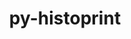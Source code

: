 ---
title: "py-histoprint"
layout: cache
categories: [package, develop]
meta: {"compilers": ["gcc@=11.4.0"], "num_specs": 7, "num_specs_by_stack": {"hep": 7, "root": 7}, "oss": ["ubuntu22.04"], "platforms": ["linux"], "stacks": ["hep", "root"], "targets": ["x86_64_v3"], "versions": ["2.6.0"]}
spec_details: [{"compiler": "gcc@=11.4.0", "hash": "2zuctnubowivjfuz5jk4ffawu3qrxpcb", "os": "ubuntu22.04", "platform": "linux", "size": "-", "stacks": ["hep", "root"], "target": "x86_64_v3", "variants": ["build_system=python_pip"], "versions": ["2.6.0"]}, {"compiler": "gcc@=11.4.0", "hash": "4ybry3mcfn7u57iol6bml2pkzzlwfmtp", "os": "ubuntu22.04", "platform": "linux", "size": "-", "stacks": ["hep", "root"], "target": "x86_64_v3", "variants": ["build_system=python_pip"], "versions": ["2.6.0"]}, {"compiler": "gcc@=11.4.0", "hash": "lo7mh7ec7tofct6xxof5xf5ej5cxt7zh", "os": "ubuntu22.04", "platform": "linux", "size": "-", "stacks": ["hep", "root"], "target": "x86_64_v3", "variants": ["build_system=python_pip"], "versions": ["2.6.0"]}, {"compiler": "gcc@=11.4.0", "hash": "n2xgxvubmogmy2vqutothavqq4oj2cvu", "os": "ubuntu22.04", "platform": "linux", "size": "-", "stacks": ["hep", "root"], "target": "x86_64_v3", "variants": ["build_system=python_pip"], "versions": ["2.6.0"]}, {"compiler": "gcc@=11.4.0", "hash": "qr33mxprc74ecca2ihrzdgeb5yfg5wlx", "os": "ubuntu22.04", "platform": "linux", "size": "-", "stacks": ["hep", "root"], "target": "x86_64_v3", "variants": ["build_system=python_pip"], "versions": ["2.6.0"]}, {"compiler": "gcc@=11.4.0", "hash": "uohzvpe3wunvx5nflj7bvagu6ftmmvt5", "os": "ubuntu22.04", "platform": "linux", "size": "-", "stacks": ["hep", "root"], "target": "x86_64_v3", "variants": ["build_system=python_pip"], "versions": ["2.6.0"]}, {"compiler": "gcc@=11.4.0", "hash": "vkunxkcfonok3ken5bzndgn4cj6qbjk4", "os": "ubuntu22.04", "platform": "linux", "size": "-", "stacks": ["hep", "root"], "target": "x86_64_v3", "variants": ["build_system=python_pip"], "versions": ["2.6.0"]}]
---